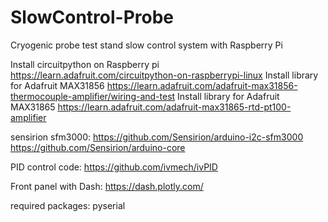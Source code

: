 # SlowControl-Probe
Cryogenic probe test stand slow control system with Raspberry Pi 

Install circuitpython on Raspberry pi
https://learn.adafruit.com/circuitpython-on-raspberrypi-linux
Install library for Adafruit MAX31856
https://learn.adafruit.com/adafruit-max31856-thermocouple-amplifier/wiring-and-test
Install library for Adafruit MAX31865
https://learn.adafruit.com/adafruit-max31865-rtd-pt100-amplifier

sensirion sfm3000:
https://github.com/Sensirion/arduino-i2c-sfm3000
https://github.com/Sensirion/arduino-core

PID control code: https://github.com/ivmech/ivPID

Front panel with Dash: https://dash.plotly.com/

required packages: pyserial
